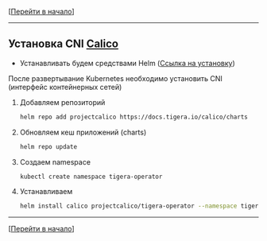 [[Перейти в начало](../../README.md)]

---

## Установка CNI [Calico](https://docs.tigera.io/calico/latest/getting-started/kubernetes/helm)

* Устанавливать будем средствами Helm ([Ссылка на установку](../install-helm/README.md))

После развертывание Kubernetes необходимо установить CNI (интерфейс контейнерных сетей)

1. Добавляем репозиторий
    ```bash
    helm repo add projectcalico https://docs.tigera.io/calico/charts
    ```

2. Обновляем кеш приложений (charts)
    ```bash
    helm repo update
    ```

3. Создаем namespace
    ```bash
    kubectl create namespace tigera-operator
    ``` 

4. Устанавливаем 
    ```bash
    helm install calico projectcalico/tigera-operator --namespace tigera-operator
    ```

---

[[Перейти в начало](../../README.md)]